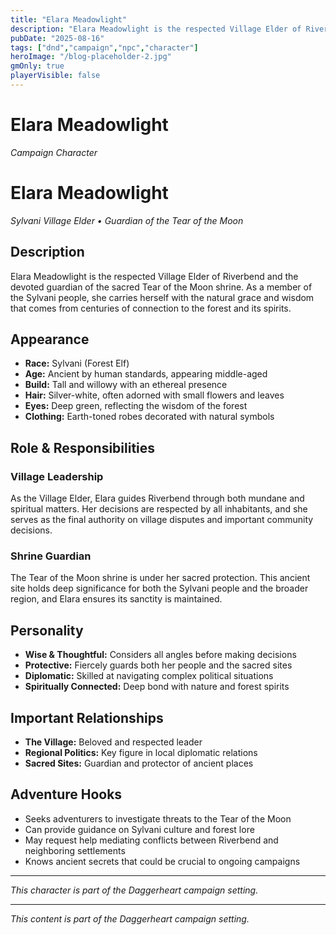 ```yaml
---
title: "Elara Meadowlight"
description: "Elara Meadowlight is the respected Village Elder of Riverbend and the devoted guardia..."
pubDate: "2025-08-16"
tags: ["dnd","campaign","npc","character"]
heroImage: "/blog-placeholder-2.jpg"
gmOnly: true
playerVisible: false
---
```



# Elara Meadowlight
*Campaign Character*

# Elara Meadowlight
*Sylvani Village Elder • Guardian of the Tear of the Moon*

## Description

Elara Meadowlight is the respected Village Elder of Riverbend and the devoted guardian of the sacred Tear of the Moon shrine. As a member of the Sylvani people, she carries herself with the natural grace and wisdom that comes from centuries of connection to the forest and its spirits.

## Appearance

- **Race:** Sylvani (Forest Elf)
- **Age:** Ancient by human standards, appearing middle-aged
- **Build:** Tall and willowy with an ethereal presence
- **Hair:** Silver-white, often adorned with small flowers and leaves
- **Eyes:** Deep green, reflecting the wisdom of the forest
- **Clothing:** Earth-toned robes decorated with natural symbols

## Role & Responsibilities

### Village Leadership
As the Village Elder, Elara guides Riverbend through both mundane and spiritual matters. Her decisions are respected by all inhabitants, and she serves as the final authority on village disputes and important community decisions.

### Shrine Guardian
The Tear of the Moon shrine is under her sacred protection. This ancient site holds deep significance for both the Sylvani people and the broader region, and Elara ensures its sanctity is maintained.

## Personality

- **Wise & Thoughtful:** Considers all angles before making decisions
- **Protective:** Fiercely guards both her people and the sacred sites
- **Diplomatic:** Skilled at navigating complex political situations
- **Spiritually Connected:** Deep bond with nature and forest spirits

## Important Relationships

- **The Village:** Beloved and respected leader
- **Regional Politics:** Key figure in local diplomatic relations
- **Sacred Sites:** Guardian and protector of ancient places

## Adventure Hooks

- Seeks adventurers to investigate threats to the Tear of the Moon
- Can provide guidance on Sylvani culture and forest lore  
- May request help mediating conflicts between Riverbend and neighboring settlements
- Knows ancient secrets that could be crucial to ongoing campaigns

---

*This character is part of the Daggerheart campaign setting.*

---

*This content is part of the Daggerheart campaign setting.*